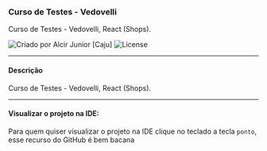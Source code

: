 ### Curso de Testes - Vedovelli

Curso de Testes - Vedovelli, React (Shops).

  <div>
  <img alt="Criado por Alcir Junior [Caju]" src="https://img.shields.io/badge/criado%20por-Alcir Junior [Caju]-%23f08700">
  <img alt="License" src="https://img.shields.io/badge/license-MIT-%23f08700">
  </div>

---

<!--
#### Telas do Sistema

<p align="center">
    <img alt="Tela 01" src="_images/image1.png" width="75%" style="margin: 15px 0" />
</p>

<p align="center">
    <img alt="Tela 04" src="_images/image2.png" width="75%" style="margin: 15px 0" />
</p>

---
-->

#### Descrição

Curso de Testes - Vedovelli, React (Shops).

---

#### Visualizar o projeto na IDE:

Para quem quiser visualizar o projeto na IDE clique no teclado a tecla `ponto`, esse recurso do GitHub é bem bacana
